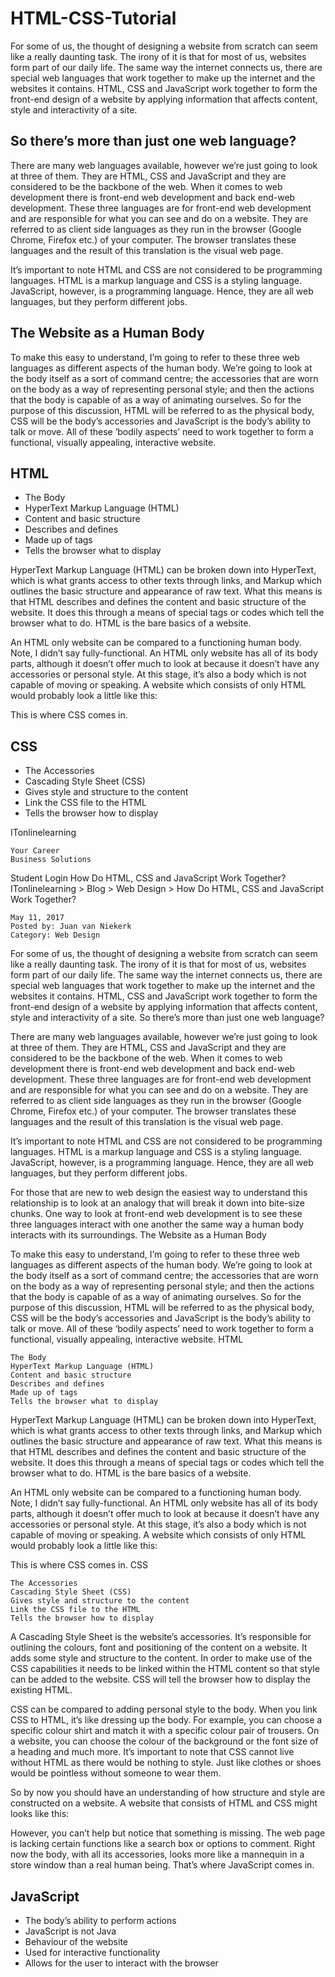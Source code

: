 # HTML-CSS-Tutorial
For some of us, the thought of designing a website from scratch can seem like a really daunting task. The irony of it is that for most of us, websites form part of our daily life. The same way the internet connects us, there are special web languages that work together to make up the internet and the websites it contains. HTML, CSS and JavaScript work together to form the front-end design of a website by applying information that affects content, style and interactivity of a site.

## So there’s more than just one web language?

There are many web languages available, however we’re just going to look at three of them. They are HTML, CSS and JavaScript and they are considered to be the backbone of the web. When it comes to web development there is front-end web development and back end-web development. These three languages are for front-end web development and are responsible for what you can see and do on a website. They are referred to as client side languages as they run in the browser (Google Chrome, Firefox etc.) of your computer. The browser translates these languages and the result of this translation is the visual web page.


It’s important to note HTML and CSS are not considered to be programming languages. HTML is a markup language and CSS is a styling language. JavaScript, however, is a programming language. Hence, they are all web languages, but they perform different jobs.

## The Website as a Human Body

To make this easy to understand, I’m going to refer to these three web languages as different aspects of the human body. We’re going to look at the body itself as a sort of command centre; the accessories that are worn on the body as a way of representing personal style; and then the actions that the body is capable of as a way of animating ourselves. So for the purpose of this discussion, HTML will be referred to as the physical body, CSS will be the body’s accessories and JavaScript is the body’s ability to talk or move. All of these ‘bodily aspects’ need to work together to form a functional, visually appealing, interactive website.

## HTML

* The Body
* HyperText Markup Language (HTML)
* Content and basic structure
* Describes and defines
* Made up of tags
* Tells the browser what to display


HyperText Markup Language (HTML) can be broken down into HyperText, which is what grants access to other texts through links, and Markup which outlines the basic structure and appearance of raw text. What this means is that HTML describes and defines the content and basic structure of the website. It does this through a means of special tags or codes which tell the browser what to do. HTML is the bare basics of a website.


An HTML only website can be compared to a functioning human body. Note, I didn’t say fully-functional. An HTML only website has all of its body parts, although it doesn’t offer much to look at because it doesn’t have any accessories or personal style. At this stage, it’s also a body which is not capable of moving or speaking. A website which consists of only HTML would probably look a little like this:


This is where CSS comes in.

## CSS


* The Accessories
* Cascading Style Sheet (CSS)
* Gives style and structure to the content
* Link the CSS file to the HTML
* Tells the browser how to display


ITonlinelearning

    Your Career
    Business Solutions

Student Login
How Do HTML, CSS and JavaScript Work Together?
ITonlinelearning > Blog > Web Design > How Do HTML, CSS and JavaScript Work Together?

    May 11, 2017
    Posted by: Juan van Niekerk
    Category: Web Design

For some of us, the thought of designing a website from scratch can seem like a really daunting task. The irony of it is that for most of us, websites form part of our daily life. The same way the internet connects us, there are special web languages that work together to make up the internet and the websites it contains. HTML, CSS and JavaScript work together to form the front-end design of a website by applying information that affects content, style and interactivity of a site.
So there’s more than just one web language?

There are many web languages available, however we’re just going to look at three of them. They are HTML, CSS and JavaScript and they are considered to be the backbone of the web. When it comes to web development there is front-end web development and back end-web development. These three languages are for front-end web development and are responsible for what you can see and do on a website. They are referred to as client side languages as they run in the browser (Google Chrome, Firefox etc.) of your computer. The browser translates these languages and the result of this translation is the visual web page.

It’s important to note HTML and CSS are not considered to be programming languages. HTML is a markup language and CSS is a styling language. JavaScript, however, is a programming language. Hence, they are all web languages, but they perform different jobs.

For those that are new to web design the easiest way to understand this relationship is to look at an analogy that will break it down into bite-size chunks. One way to look at front-end web development is to see these three languages interact with one another the same way a human body interacts with its surroundings.
The Website as a Human Body

To make this easy to understand, I’m going to refer to these three web languages as different aspects of the human body. We’re going to look at the body itself as a sort of command centre; the accessories that are worn on the body as a way of representing personal style; and then the actions that the body is capable of as a way of animating ourselves. So for the purpose of this discussion, HTML will be referred to as the physical body, CSS will be the body’s accessories and JavaScript is the body’s ability to talk or move. All of these ‘bodily aspects’ need to work together to form a functional, visually appealing, interactive website.
HTML

    The Body
    HyperText Markup Language (HTML)
    Content and basic structure
    Describes and defines
    Made up of tags
    Tells the browser what to display

	

HyperText Markup Language (HTML) can be broken down into HyperText, which is what grants access to other texts through links, and Markup which outlines the basic structure and appearance of raw text. What this means is that HTML describes and defines the content and basic structure of the website. It does this through a means of special tags or codes which tell the browser what to do. HTML is the bare basics of a website.

An HTML only website can be compared to a functioning human body. Note, I didn’t say fully-functional. An HTML only website has all of its body parts, although it doesn’t offer much to look at because it doesn’t have any accessories or personal style. At this stage, it’s also a body which is not capable of moving or speaking. A website which consists of only HTML would probably look a little like this:

This is where CSS comes in.
CSS

    The Accessories
    Cascading Style Sheet (CSS)
    Gives style and structure to the content
    Link the CSS file to the HTML
    Tells the browser how to display

	

A Cascading Style Sheet is the website’s accessories. It’s responsible for outlining the colours, font and positioning of the content on a website. It adds some style and structure to the content. In order to make use of the CSS capabilities it needs to be linked within the HTML content so that style can be added to the website. CSS will tell the browser how to display the existing HTML.


CSS can be compared to adding personal style to the body. When you link CSS to HTML, it’s like dressing up the body. For example, you can choose a specific colour shirt and match it with a specific colour pair of trousers. On a website, you can choose the colour of the background or the font size of a heading and much more. It’s important to note that CSS cannot live without HTML as there would be nothing to style. Just like clothes or shoes would be pointless without someone to wear them.


So by now you should have an understanding of how structure and style are constructed on a website. A website that consists of HTML and CSS might looks like this:


However, you can’t help but notice that something is missing. The web page is lacking certain functions like a search box or options to comment. Right now the body, with all its accessories, looks more like a mannequin in a store window than a real human being. That’s where JavaScript comes in.

## JavaScript


* The body’s ability to perform actions
* JavaScript is not Java
* Behaviour of the website
* Used for interactive functionality
* Allows for the user to interact with the browser

